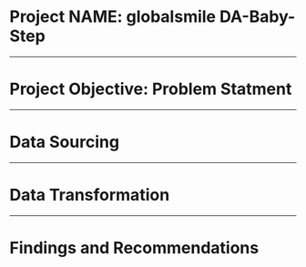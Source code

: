 # Project NAME: globalsmile DA-Baby-Step

---
# Project Objective: Problem Statment

---
# Data Sourcing

---
# Data Transformation

---
# Findings and Recommendations

